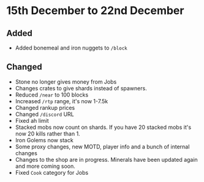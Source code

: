 # 15th December to 22nd December

## Added
* Added bonemeal and iron nuggets to `/block`

## Changed
* Stone no longer gives money from Jobs
* Changes crates to give shards instead of spawners.
* Reduced `/near` to 100 blocks
* Increased `/rtp` range, it's now 1-7.5k
* Changed rankup prices
* Changed `/discord` URL
* Fixed ah limit
* Stacked mobs now count on shards. If you have 20 stacked mobs it's now 20 kills rather than 1.
* Iron Golems now stack
* Some proxy changes, new MOTD, player info and a bunch of internal changes
* Changes to the shop are in progress. Minerals have been updated again and more coming soon.
* Fixed `Cook` category for Jobs
